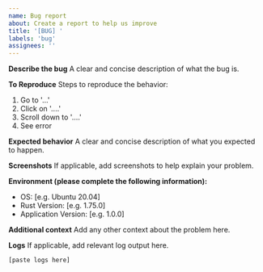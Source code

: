 ```yaml
---
name: Bug report
about: Create a report to help us improve
title: '[BUG] '
labels: 'bug'
assignees: ''
---
```


**Describe the bug**
A clear and concise description of what the bug is.

**To Reproduce**
Steps to reproduce the behavior:
1. Go to '...'
2. Click on '....'
3. Scroll down to '....'
4. See error

**Expected behavior**
A clear and concise description of what you expected to happen.

**Screenshots**
If applicable, add screenshots to help explain your problem.

**Environment (please complete the following information):**
 - OS: [e.g. Ubuntu 20.04]
 - Rust Version: [e.g. 1.75.0]
 - Application Version: [e.g. 1.0.0]

**Additional context**
Add any other context about the problem here.

**Logs**
If applicable, add relevant log output here.

```
[paste logs here]
```
